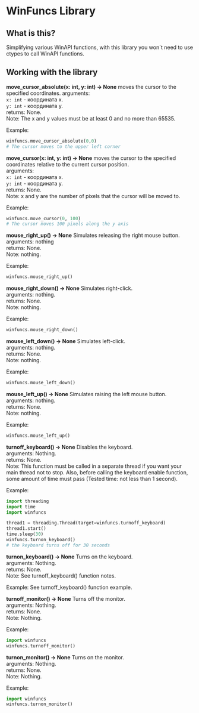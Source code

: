 # WinFuncs Library #
## What is this? ##
Simplifying various WinAPI functions, with this library you won`t need to use ctypes to call WinAPI functions.

## Working with the library ##

**move_cursor_absolute(x: int, y: int) -> None**
moves the cursor to the specified coordinates.
arguments:  
```x: int``` - координата x.  
```y: int``` - координата y.  
returns: None.  
Note: The x and y values must be at least 0 and no more than 65535.  

Example:
```python
winfuncs.move_cursor_absolute(0,0)
# The cursor moves to the upper left corner
```

**move_cursor(x: int, y: int) -> None**
moves the cursor to the specified coordinates relative to the current cursor position.  
arguments:  
```x: int``` - координата x.  
```y: int``` - координата y.  
returns: None.  
Note: x and y are the number of pixels that the cursor will be moved to.  

Example:
```python
winfuncs.move_cursor(0, 100)
# The cursor moves 100 pixels along the y axis
```

**mouse_right_up() -> None**
Simulates releasing the right mouse button.  
arguments: nothing  
returns: None.  
Note: nothing.  

Example:
```python
winfuncs.mouse_right_up()
```

**mouse_right_down() -> None**
Simulates right-click.  
arguments: nothing.  
returns: None.  
Note: nothing.  

Example:
```python
winfuncs.mouse_right_down()
```

**mouse_left_down() -> None**
Simulates left-click.  
arguments: nothing.  
returns: None.  
Note: nothing.  

Example:
```python
winfuncs.mouse_left_down()
```

**mouse_left_up() -> None**
Simulates raising the left mouse button.  
arguments: nothing.  
returns: None.  
Note: nothing.  

Example:
```python
winfuncs.mouse_left_up()
```
**turnoff_keyboard() -> None**
Disables the keyboard.  
arguments: Nothing.  
returns: None.  
Note: This function must be called in a separate thread if you want your main thread not to stop. Also, before calling the keyboard enable function, some amount of time must pass (Tested time: not less than 1 second).  

Example:
```python
import threading
import time
import winfuncs

thread1 = threading.Thread(target=winfuncs.turnoff_keyboard)
thread1.start()
time.sleep(30)
winfuncs.turnon_keyboard()
# the keyboard turns off for 30 seconds
```

**turnon_keyboard() -> None**
Turns on the keyboard.  
arguments: Nothing.  
returns: None.  
Note: See turnoff_keyboard() function notes.  

Example: See turnoff_keyboard() function example.  

**turnoff_monitor() -> None**
Turns off the monitor.  
arguments: Nothing.  
returns: None.  
Note: Nothing.  

Example:
```python
import winfuncs
winfuncs.turnoff_monitor()
```

**turnon_monitor() -> None**
Turns on the monitor.  
arguments: Nothing.  
returns: None.  
Note: Nothing.  

Example:
```python
import winfuncs
winfuncs.turnon_monitor()
```
